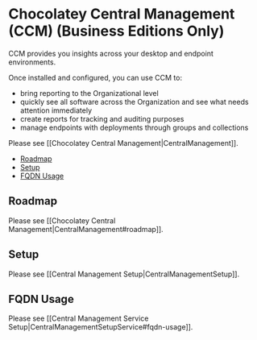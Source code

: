 # Chocolatey Central Management (CCM) (Business Editions Only)

CCM provides you insights across your desktop and endpoint environments.

Once installed and configured, you can use CCM to:

* bring reporting to the Organizational level
* quickly see all software across the Organization and see what needs attention immediately
* create reports for tracking and auditing purposes
* manage endpoints with deployments through groups and collections

Please see [[Chocolatey Central Management|CentralManagement]].


<!-- TOC depthTo:6 -->

- [Roadmap](#roadmap)
- [Setup](#setup)
- [FQDN Usage](#fqdn-usage)

<!-- /TOC -->

## Roadmap

Please see [[Chocolatey Central Management|CentralManagement#roadmap]].

## Setup

Please see [[Central Management Setup|CentralManagementSetup]].


## FQDN Usage

Please see [[Central Management Service Setup|CentralManagementSetupService#fqdn-usage]].
